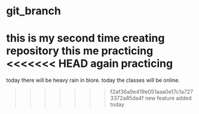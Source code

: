 # git_branch
this is my second time creating repository
this me practicing
<<<<<<< HEAD
again practicing 
=======
today there will be heavy rain in blore.
today the classes will be online.
>>>>>>> f2af36a9e419e051aaa0e17c1a7273372a85da4f
new feature added today